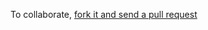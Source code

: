 To collaborate, [fork it and send a pull request](https://github.com/appsimples-dev/general-documentation-wiki)